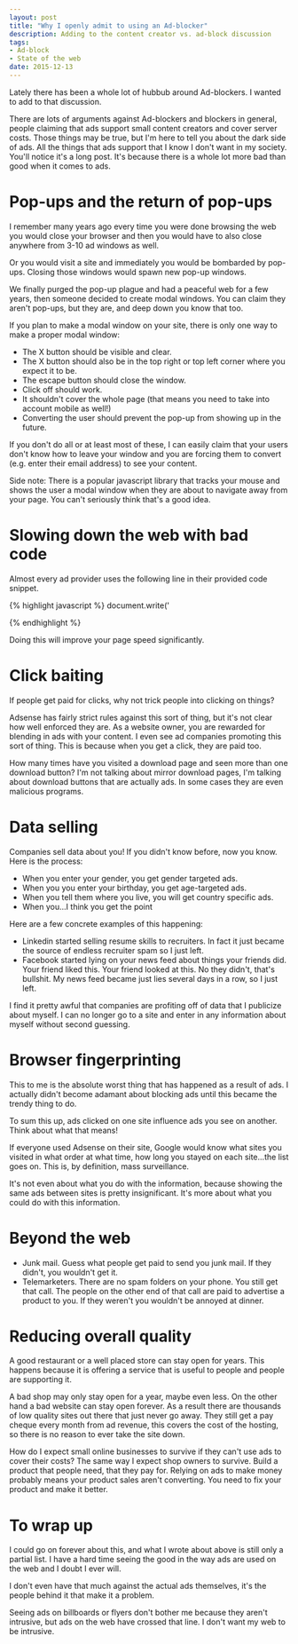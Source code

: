 ```yaml
---
layout: post
title: "Why I openly admit to using an Ad-blocker"
description: Adding to the content creator vs. ad-block discussion
tags:
- Ad-block
- State of the web
date: 2015-12-13
---
```


Lately there has been a whole lot of hubbub around Ad-blockers. I wanted to add to that discussion.

There are lots of arguments against Ad-blockers and blockers in general, people claiming that ads support small content creators and cover server costs. Those things may be true, but I'm here to tell you about the dark side of ads. All the things that ads support that I know I don't want in my society. You'll notice it's a long post. It's because there is a whole lot more bad than good when it comes to ads.

# Pop-ups and the return of pop-ups

I remember many years ago every time you were done browsing the web you would close your browser and then you would have to also close anywhere from 3-10 ad windows as well.

Or you would visit a site and immediately you would be bombarded by pop-ups. Closing those windows would spawn new pop-up windows.

We finally purged the pop-up plague and had a peaceful web for a few years, then someone decided to create modal windows. You can claim they aren't pop-ups, but they are, and deep down you know that too.

If you plan to make a modal window on your site, there is only one way to make a proper modal window:

- The X button should be visible and clear.
- The X button should also be in the top right or top left corner where you expect it to be.
- The escape button should close the window.
- Click off should work.
- It shouldn't cover the whole page (that means you need to take into account mobile as well!)
- Converting the user should prevent the pop-up from showing up in the future.

If you don't do all or at least most of these, I can easily claim that your users don't know how to leave your window and you are forcing them to convert (e.g. enter their email address) to see your content.

Side note: There is a popular javascript library that tracks your mouse and shows the user a modal window when they are about to navigate away from your page. You can't seriously think that's a good idea.

# Slowing down the web with bad code

Almost every ad provider uses the following line in their provided code snippet.

{% highlight javascript %}
document.write('<script src="'+src+'" type="text/javascript"></scr' + 'ipt>')
{% endhighlight %}

Why not just write to the DOM directly? Why not make it async? It's definitely not required content. Why slow down load time for no reason? I only see negatives of doing it this way.

{% highlight html %}
<script async src="src" type="text/javascript"></script>
{% endhighlight %}

Doing this will improve your page speed significantly.

# Click baiting

If people get paid for clicks, why not trick people into clicking on things?

Adsense has fairly strict rules against this sort of thing, but it's not clear how well enforced they are. As a website owner, you are rewarded for blending in ads with your content. I even see ad companies promoting this sort of thing. This is because when you get a click, they are paid too.

How many times have you visited a download page and seen more than one download button? I'm not talking about mirror download pages, I'm talking about download buttons that are actually ads. In some cases they are even malicious programs.

# Data selling

Companies sell data about you! If you didn't know before, now you know. Here is the process:

- When you enter your gender, you get gender targeted ads.
- When you you enter your birthday, you get age-targeted ads.
- When you tell them where you live, you will get country specific ads.
- When you...I think you get the point

Here are a few concrete examples of this happening:
- Linkedin started selling resume skills to recruiters. In fact it just became the source of endless recruiter spam so I just left.
- Facebook started lying on your news feed about things your friends did. Your friend liked this. Your friend looked at this. No they didn't, that's bullshit. My news feed became just lies several days in a row, so I just left.

I find it pretty awful that companies are profiting off of data that I publicize about myself. I can no longer go to a site and enter in any information about myself without second guessing.

# Browser fingerprinting

This to me is the absolute worst thing that has happened as a result of ads. I actually didn't become adamant about blocking ads until this became the trendy thing to do.

To sum this up, ads clicked on one site influence ads you see on another. Think about what that means!

If everyone used Adsense on their site, Google would know what sites you visited in what order at what time, how long you stayed on each site...the list goes on. This is, by definition, mass surveillance.

It's not even about what you do with the information, because showing the same ads between sites is pretty insignificant. It's more about what you could do with this information.

# Beyond the web

- Junk mail. Guess what people get paid to send you junk mail. If they didn't, you wouldn't get it.
- Telemarketers. There are no spam folders on your phone. You still get that call. The people on the other end of that call are paid to advertise a product to you. If they weren't you wouldn't be annoyed at dinner.

# Reducing overall quality

A good restaurant or a well placed store can stay open for years. This happens because it is offering a service that is useful to people and people are supporting it.

A bad shop may only stay open for a year, maybe even less. On the other hand a bad website can stay open forever. As a result there are thousands of low quality sites out there that just never go away. They still get a pay cheque every month from ad revenue, this covers the cost of the hosting, so there is no reason to ever take the site down.

How do I expect small online businesses to survive if they can't use ads to cover their costs? The same way I expect shop owners to survive. Build a product that people need, that they pay for. Relying on ads to make money probably means your product sales aren't converting. You need to fix your product and make it better.

# To wrap up

I could go on forever about this, and what I wrote about above is still only a partial list. I have a hard time seeing the good in the way ads are used on the web and I doubt I ever will.

I don't even have that much against the actual ads themselves, it's the people behind it that make it a problem.

Seeing ads on billboards or flyers don't bother me because they aren't intrusive, but ads on the web have crossed that line. I don't want my web to be intrusive.